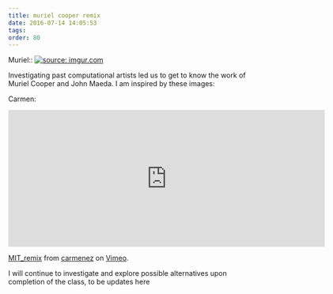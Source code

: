 ```yaml
---
title: muriel cooper remix
date: 2016-07-14 14:05:53
tags:
order: 80
---
```

Muriel::
<a href="http://imgur.com/xOcV6A5"><img class="img-small" src="http://i.imgur.com/xOcV6A5.jpg" title="source: imgur.com" /></a>

Investigating past computational artists led us to get to know the work of Muriel Cooper and John Maeda.  I am inspired by these images: 

Carmen:
<iframe src="https://player.vimeo.com/video/176864468" width="640" height="277" frameborder="0" webkitallowfullscreen mozallowfullscreen allowfullscreen></iframe>
<p><a href="https://vimeo.com/176864468">MIT_remix</a> from <a href="https://vimeo.com/carmenez">carmenez</a> on <a href="https://vimeo.com">Vimeo</a>.</p>

I will continue to investigate and explore possible alternatives upon completion of the class, to be updates here